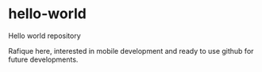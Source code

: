 # hello-world
Hello world repository

Rafique here, interested in mobile development and ready to use github for future developments.
